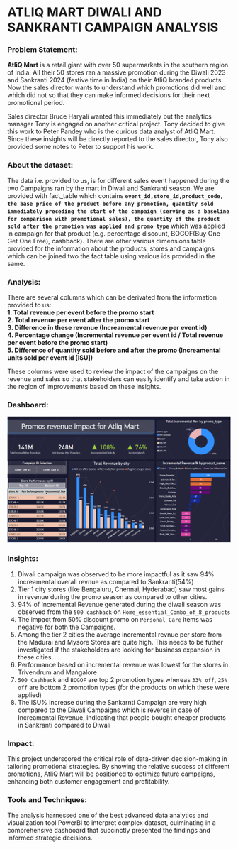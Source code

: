 # ATLIQ MART DIWALI AND SANKRANTI CAMPAIGN ANALYSIS 

### Problem Statement:

**AtliQ Mart** is a retail giant with over 50 supermarkets in the southern region of India. All their 50 stores ran a massive promotion during the Diwali 2023 and Sankranti 2024 (festive time in India) on their AtliQ branded products. Now the sales director wants to understand which promotions did well and which did not so that they can make informed decisions for their next promotional period. 

Sales director Bruce Haryali wanted this immediately but the analytics manager Tony is engaged on another critical project. Tony decided to give this work to Peter Pandey who is the curious data analyst of AtliQ Mart. Since these insights will be directly reported to the sales director, Tony also provided some notes to Peter to support his work.

### About the dataset:

The data i.e. provided to us, is for different sales event happened during the two Campaigns ran by the mart in Diwali and Sankranti season. We are provided with fact_table which contains **`event_id,store_id,product_code, the base price of the product before any promotion, quantity sold immediately preceding the start of the campaign (serving as a baseline for comparison with promotional sales), the quantity of the product sold after the promotion was applied and promo type`** which was applied in campaign for that product (e.g. percentage discount, BOGOF(Buy One Get One Free), cashback). There are other various dimensions table provided for the information about the products, stores and campaigns which can be joined two the fact table using various ids provided in the same.

### Analysis:  

There are several columns which can be derivated from the information provided to us: <br>
**1. Total revenue per event before the promo start <br>
 2. Total revenue per event after the promo start <br>
 3. Difference in these revenue (Increamental revenue per event id) <br>
 4. Percentage change (Incremental revenue per event id / Total revenue per event before the promo start) <br>
 5. Difference of quantity sold before and after the promo (Increamental units sold per event id \[ISU])**

These columns were used to review the impact of the campaigns on the revenue and sales so that stakeholders can easily identify and take action in the region of improvements based on these insights. 

### Dashboard:

![Dashboard](/Atliq_mart_problem/d_final.png)

### Insights:

1. Diwali campaign was observed to be more impactful as it saw 94% increamental overall revnue as compared to Sankranti(54%)
2. Tier 1 city stores (like Bengaluru, Chennai, Hyderabad) saw most gains in revenue during the promo season as compared to other cities.
3. 94% of Incremental Revenue generated during the diwali season was observed from the `500 cashback` on `Home_essential_Combo_of_8_products`
4. The impact from 50% discount promo on `Personal Care` items was negative for both the Campaigns.
5. Among the tier 2 cities the average incremental revnue per store from the Madurai and Mysore Stores are quite high. This needs to be futher investigated if the stakeholders are looking for business expansion in these cities. 
6. Performance based on incremental revenue was lowest for the stores in Trivendrum and Mangalore
7. `500 Cashback` and `BOGOF` are top 2 promotion types whereas `33% off`, `25% off` are bottom 2 promotion types (for the products on which these were applied)
8. The ISU% increase during the Sankarnti Campaign are very high compared to the Diwali Campaigns which is reverse in case of Increamental Revenue, indicating that people bought cheaper products in Sankranti compared to Diwali

### Impact: 
This project underscored the critical role of data-driven decision-making in tailoring promotional strategies. By showing the relative success of different promotions, AtliQ Mart will be positioned to optimize future campaigns, enhancing both customer engagement and profitability.

### Tools and Techniques: 
The analysis harnessed one of the best advanced data analytics and visualization tool PowerBI to interpret complex dataset, culminating in a comprehensive dashboard that succinctly presented the findings and informed strategic decisions.



